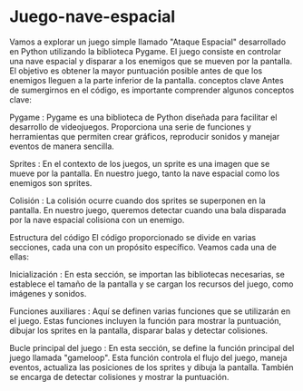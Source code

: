 # Juego-nave-espacial
Vamos a explorar un juego simple llamado "Ataque Espacial" desarrollado en Python utilizando la biblioteca Pygame. El juego consiste en controlar una nave espacial y disparar a los enemigos que se mueven por la pantalla. El objetivo es obtener la mayor puntuación posible antes de que los enemigos lleguen a la parte inferior de la pantalla.
conceptos clave
Antes de sumergirnos en el código, es importante comprender algunos conceptos clave:

Pygame : Pygame es una biblioteca de Python diseñada para facilitar el desarrollo de videojuegos. Proporciona una serie de funciones y herramientas que permiten crear gráficos, reproducir sonidos y manejar eventos de manera sencilla.

Sprites : En el contexto de los juegos, un sprite es una imagen que se mueve por la pantalla. En nuestro juego, tanto la nave espacial como los enemigos son sprites.

Colisión : La colisión ocurre cuando dos sprites se superponen en la pantalla. En nuestro juego, queremos detectar cuando una bala disparada por la nave espacial colisiona con un enemigo.

Estructura del código
El código proporcionado se divide en varias secciones, cada una con un propósito específico. Veamos cada una de ellas:

Inicialización : En esta sección, se importan las bibliotecas necesarias, se establece el tamaño de la pantalla y se cargan los recursos del juego, como imágenes y sonidos.

Funciones auxiliares : Aquí se definen varias funciones que se utilizarán en el juego. Estas funciones incluyen la función para mostrar la puntuación, dibujar los sprites en la pantalla, disparar balas y detectar colisiones.

Bucle principal del juego : En esta sección, se define la función principal del juego llamada "gameloop". Esta función controla el flujo del juego, maneja eventos, actualiza las posiciones de los sprites y dibuja la pantalla. También se encarga de detectar colisiones y mostrar la puntuación.
